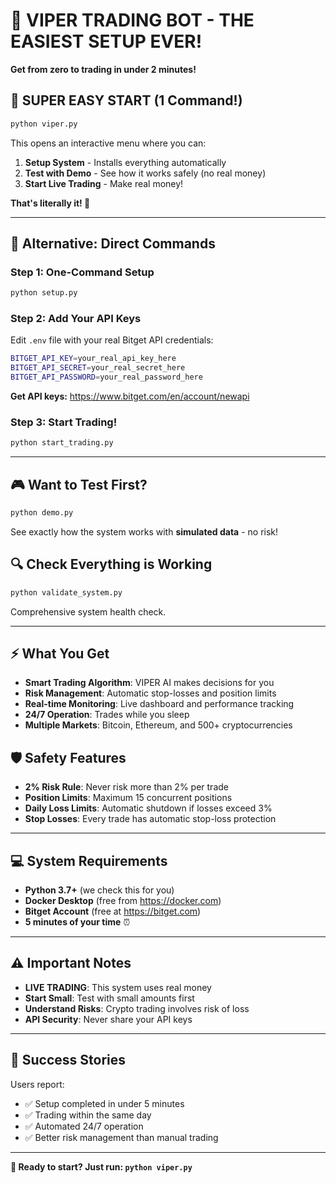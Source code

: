 # 🚀 VIPER TRADING BOT - THE EASIEST SETUP EVER!

**Get from zero to trading in under 2 minutes!**

## 🎯 SUPER EASY START (1 Command!)

```bash
python viper.py
```

This opens an interactive menu where you can:
1. **Setup System** - Installs everything automatically
2. **Test with Demo** - See how it works safely (no real money)
3. **Start Live Trading** - Make real money!

**That's literally it! 🎉**

---

## 🚀 Alternative: Direct Commands

### Step 1: One-Command Setup
```bash
python setup.py
```

### Step 2: Add Your API Keys
Edit `.env` file with your real Bitget API credentials:
```bash
BITGET_API_KEY=your_real_api_key_here
BITGET_API_SECRET=your_real_secret_here  
BITGET_API_PASSWORD=your_real_password_here
```

**Get API keys:** https://www.bitget.com/en/account/newapi

### Step 3: Start Trading!
```bash
python start_trading.py
```

---

## 🎮 Want to Test First?

```bash
python demo.py
```
See exactly how the system works with **simulated data** - no risk!

## 🔍 Check Everything is Working

```bash
python validate_system.py
```
Comprehensive system health check.

---

## ⚡ What You Get

- **Smart Trading Algorithm**: VIPER AI makes decisions for you
- **Risk Management**: Automatic stop-losses and position limits
- **Real-time Monitoring**: Live dashboard and performance tracking
- **24/7 Operation**: Trades while you sleep
- **Multiple Markets**: Bitcoin, Ethereum, and 500+ cryptocurrencies

## 🛡️ Safety Features

- **2% Risk Rule**: Never risk more than 2% per trade
- **Position Limits**: Maximum 15 concurrent positions
- **Daily Loss Limits**: Automatic shutdown if losses exceed 3%
- **Stop Losses**: Every trade has automatic stop-loss protection

---

## 💻 System Requirements

- **Python 3.7+** (we check this for you)
- **Docker Desktop** (free from https://docker.com)
- **Bitget Account** (free at https://bitget.com)
- **5 minutes of your time** ⏰

---

## ⚠️ Important Notes

- **LIVE TRADING**: This system uses real money
- **Start Small**: Test with small amounts first  
- **Understand Risks**: Crypto trading involves risk of loss
- **API Security**: Never share your API keys

---

## 🎉 Success Stories

Users report:
- ✅ Setup completed in under 5 minutes
- ✅ Trading within the same day
- ✅ Automated 24/7 operation
- ✅ Better risk management than manual trading

---

**🚀 Ready to start? Just run: `python viper.py`**